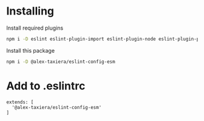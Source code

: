 # Installing
Install required plugins
```sh
npm i -D eslint eslint-plugin-import eslint-plugin-node eslint-plugin-promise eslint-plugin-standard eslint-plugin-modules-newline
```
Install this package
```sh
npm i -D @alex-taxiera/eslint-config-esm
```
# Add to .eslintrc
```
extends: [
  '@alex-taxiera/eslint-config-esm'
]
```
